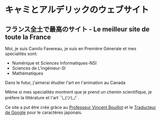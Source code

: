 <meta name="robots" content="noindex">
<html>
  <head>
    <meta charset="utf-8">
</head>
  <body>
    <h1>キャミとアルデリックのウェブサイト</h1>
    <h2> フランス全土で最高のサイト - Le meilleur site de toute la France</h2>

   <p>Moi, je suis Camilo Favereau, je suis en Première Génerale et mes specialités sont:</p>

   <ul>
      <li>Numérique et Sciences Informatiques-NSI</li>
      <li>Sciences de L'ingénieur-SI</li>
      <li>Mathématiques</li>
    </ul>

   <p>Dans le futur, j'aimerai étudier l'art en l'animation au Canada
   <p>Même si mes specialités montrent que je prend un chemin scientifique, je préfere la littérature et l'art ¯\_(ツ)_/¯.

   <p>Ce site a put être crée grâce au <a href="https://bouillotvincent.github.io/discover_HTML.html">Professeur Vincent Bouillot</a> et le <a href="https://translate.google.com/?hl=es#view=home&op=translate&sl=en&tl=ja">Traducteur de Google</a> pour le caractères japonais.</p>
